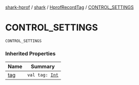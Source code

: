 [shark-hprof](../../index.md) / [shark](../index.md) / [HprofRecordTag](index.md) / [CONTROL_SETTINGS](./-c-o-n-t-r-o-l_-s-e-t-t-i-n-g-s.md)

# CONTROL_SETTINGS

`CONTROL_SETTINGS`

### Inherited Properties

| Name | Summary |
|---|---|
| [tag](tag.md) | `val tag: `[`Int`](https://kotlinlang.org/api/latest/jvm/stdlib/kotlin/-int/index.html) |
